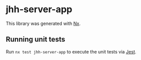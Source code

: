 # jhh-server-app

This library was generated with [Nx](https://nx.dev).

## Running unit tests

Run `nx test jhh-server-app` to execute the unit tests via [Jest](https://jestjs.io).
